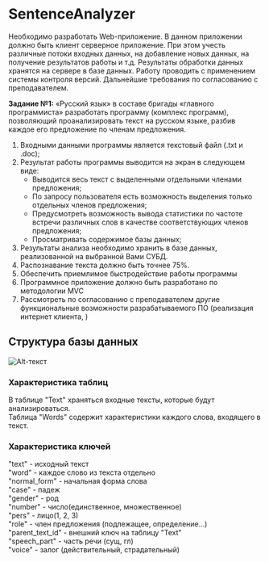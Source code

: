 # SentenceAnalyzer
Необходимо разработать Web-приложение. В данном приложении должно быть клиент серверное приложение. При этом учесть различные потоки входных данных, на добавление новых данных, на получение результатов работы и т.д. Результаты обработки данных хранятся на сервере в базе данных. Работу проводить с применением системы контроля версий. Дальнейшие требования по согласованию с преподавателем.

**Задание №1:** «Русский язык» в составе бригады «главного программиста» разработать программу (комплекс программ), позволяющий проанализировать текст на русском языке, разбив каждое его предложение по членам предложения.

1. Входными данными программы является текстовый файл (.txt и .doc);
2. Результат работы программы выводится на экран в следующем виде:  
    *  Выводится весь текст с выделенными отдельными членами предложения;  
    *  По запросу пользователя есть возможность выделения только отдельных членов предложения;  
    *  Предусмотреть возможность вывода статистики по частоте встречи различных слов в качестве соответствующих членов предложения;  
    *  Просматривать содержимое базы данных;  
3. Результаты анализа необходимо хранить в базе данных, реализованной на выбранной Вами СУБД.
4. Распознавание текста должно быть точнее 75%.
5. Обеспечить приемлимое быстродействие работы программы
6. Программное приложение должно быть разработано по методологии MVC
7. Рассмотреть по согласованию с преподавателем другие функциональные возможности разрабатываемого ПО (реализация интернет клиента, )
## Структура базы данных
![Alt-текст](https://i.imgur.com/hbFT7y0.jpg)
### Характеристика таблиц
В таблице "Text" храняться входные тексты, которые будут анализироваться.  
Таблица "Words" содержит характеристики каждого слова, входящего в текст.  
### Характеристика ключей
"text" - исходный текст  
"word" - каждое слово из текста отдельно  
"normal_form" - начальная форма слова  
"case" - падеж  
"gender" - род  
"number" - число(единственное, множественное)  
"pers" - лицо(1, 2, 3)  
"role" - член предложения (подлежащее, определение...)  
"parent_text_id" - внешний ключ на таблицу "Text"  
"speech_part" - часть речи (сущ, гл)  
"voice" - залог (действительный, страдательный)  
